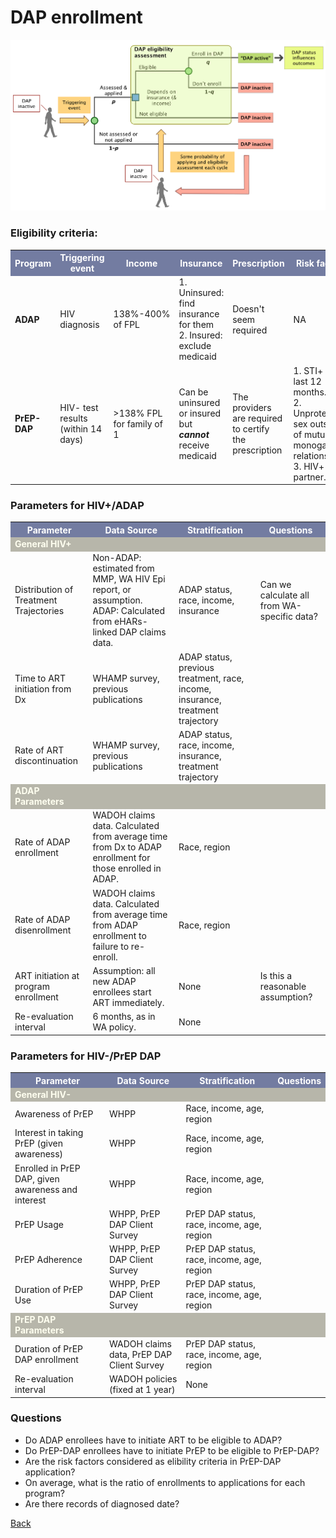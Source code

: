 # DAP enrollment

![enroll](figures/DAPenroll.png)

### Eligibility criteria:
<table>
<tr><th bgcolor="#737CA1"><font COLOR="#FFFFFF"><strong>Program</strong></font></th><th bgcolor="#737CA1"><font COLOR="#FFFFFF"><strong>Triggering event</strong></font></th><th bgcolor="#737CA1"><font COLOR="#FFFFFF"><strong>Income</strong></font></font></th><th bgcolor="#737CA1"><font COLOR="#FFFFFF"><strong>Insurance</strong></font></th><th bgcolor="#737CA1"><font COLOR="#FFFFFF"><strong>Prescription</strong></font></th><th bgcolor="#737CA1"><font COLOR="#FFFFFF"><strong>Risk factors</strong></font></font></th></tr>

<tr><td><b>ADAP</b></td><td>HIV diagnosis</td><td>138%-400% of FPL</td><td>1. Uninsured: find insurance for them<br>2. Insured: exclude medicaid</td><td>Doesn't seem required</td><td>NA</td></tr>

<tr><td><b>PrEP-DAP</b></td><td>HIV- test results (within 14 days)</td><td>>138% FPL for family of 1</td><td>Can be uninsured or insured but <i><b>cannot</i></b> receive medicaid</td><td>The providers are required to certify the prescription</td><td>1. STI+ in the last 12 months.<br>2. Unprotected sex outside of mutually monogamous relationship.<br>3. HIV+ partner.</td></tr>
</table>

### Parameters for HIV+/ADAP
<table>
<tr>
  <th bgcolor="#737CA1"><font COLOR="#FFFFFF"><strong>Parameter</strong></font></th>
  <th bgcolor="#737CA1"><font COLOR="#FFFFFF"><strong>Data Source</strong></font></th>
  <th bgcolor="#737CA1"><font COLOR="#FFFFFF"><strong>Stratification</strong></font></font></th>
  <th bgcolor="#737CA1"><font COLOR="#FFFFFF"><strong>Questions</strong></font></font></th>
</tr>

<tr bgcolor="#b7b6aa">
<td><font COLOR="#FFFFF"><b>General HIV+</b></font></td>
<td></td>
<td></td>
<td></td>
</tr>

<tr>
<td>Distribution of Treatment Trajectories</td>
<td>Non-ADAP: estimated from MMP, WA HIV Epi report, or assumption.
<br>
ADAP: Calculated from eHARs-linked DAP claims data.
<td>ADAP status, race, income, insurance</td>
<td>Can we calculate all from WA-specific data?</td>
</tr>

<tr>
<td>Time to ART initiation from Dx</td>
<td>WHAMP survey, previous publications</td>
<td>ADAP status, previous treatment, race, income, insurance, treatment trajectory</td>
<td></td>
</tr>

<tr>
<td>Rate of ART discontinuation</td>
<td>WHAMP survey, previous publications</td>
<td>ADAP status, race, income, insurance, treatment trajectory</td>
<td></td>
</tr>

<tr bgcolor="#b7b6aa">
<td><font COLOR="#FFFFF"><b>ADAP Parameters</b></font></td>
<td></td>
<td></td>
<td></td>
</tr>


<tr>
<td>Rate of ADAP enrollment</td>
<td>WADOH claims data. Calculated from average time from Dx to ADAP enrollment for those enrolled in ADAP.</td>
<td>Race, region</td>
<td></td>
</tr>

<tr>
<td>Rate of ADAP disenrollment</td>
<td>WADOH claims data. Calculated from average time from ADAP enrollment to failure to re-enroll.</td>
<td>Race, region</td>
<td></td>
</tr>

<tr>
<td>ART initiation at program enrollment</td>
<td>Assumption: all new ADAP enrollees start ART immediately.</td>
<td>None</td>
<td>Is this a reasonable assumption?</td>
</tr>

<tr>
<td>Re-evaluation interval</td>
<td>6 months, as in WA policy.</td>
<td>None</td>
<td></td>
</tr>
</table>

### Parameters for HIV-/PrEP DAP
<table>
<tr>
  <th bgcolor="#737CA1"><font COLOR="#FFFFFF"><strong>Parameter</strong></font></th>
  <th bgcolor="#737CA1"><font COLOR="#FFFFFF"><strong>Data Source</strong></font></th>
  <th bgcolor="#737CA1"><font COLOR="#FFFFFF"><strong>Stratification</strong></font></font></th>
  <th bgcolor="#737CA1"><font COLOR="#FFFFFF"><strong>Questions</strong></font></font></th>
</tr>

<tr bgcolor="#b7b6aa">
<td><font COLOR="#FFFFF"><b>General HIV-</b></font></td>
<td></td>
<td></td>
<td></td>
</tr>

<tr>
<td>Awareness of PrEP</td>
<td>WHPP</td>
<td>Race, income, age, region</td>
<td></td>
</tr>

<tr>
<td>Interest in taking PrEP (given awareness)</td>
<td>WHPP</td>
<td>Race, income, age, region</td>
<td></td>
</tr>

<tr>
<td>Enrolled in PrEP DAP, given awareness and interest</td>
<td>WHPP</td>
<td>Race, income, age, region</td>
<td></td>
</tr>

<tr>
<td>PrEP Usage</td>
<td>WHPP, PrEP DAP Client Survey</td>
<td>PrEP DAP status, race, income, age, region</td>
<td></td>
</tr>

<tr>
<td>PrEP Adherence</td>
<td>WHPP, PrEP DAP Client Survey</td>
<td>PrEP DAP status, race, income, age, region</td>
<td></td>
</tr>

<tr>
<td>Duration of PrEP Use</td>
<td>WHPP, PrEP DAP Client Survey</td>
<td>PrEP DAP status, race, income, age, region</td>
<td></td>
</tr>

<tr bgcolor="#b7b6aa">
<td><font COLOR="#FFFFF"><b>PrEP DAP Parameters</b></font></td>
<td></td>
<td></td>
<td></td>
</tr>

<tr>
<td>Duration of PrEP DAP enrollment</td>
<td>WADOH claims data, PrEP DAP Client Survey</td>
<td>PrEP DAP status, race, income, age, region</td>
<td></td>
</tr>

<tr>
<td>Re-evaluation interval</td>
<td>WADOH policies (fixed at 1 year)</td>
<td>None</td>
<td></td>
</tr>

</table>


### Questions
* Do ADAP enrollees have to initiate ART to be eligible to ADAP?
* Do PrEP-DAP enrollees have to initiate PrEP to be eligible to PrEP-DAP?
* Are the risk factors considered as elibility criteria in PrEP-DAP application?
* On average, what is the ratio of enrollments to applications for each program?
* Are there records of diagnosed date?


<a href="CostingModelSum.md">Back</a>
